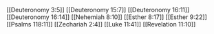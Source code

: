 [[Deuteronomy 3:5]]
[[Deuteronomy 15:7]]
[[Deuteronomy 16:11]]
[[Deuteronomy 16:14]]
[[Nehemiah 8:10]]
[[Esther 8:17]]
[[Esther 9:22]]
[[Psalms 118:11]]
[[Zechariah 2:4]]
[[Luke 11:41]]
[[Revelation 11:10]]
